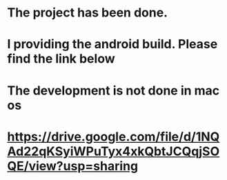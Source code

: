 # The project has been done. 
# I providing the android build. Please find the link below
# The development is not done in mac os

# https://drive.google.com/file/d/1NQAd22qKSyiWPuTyx4xkQbtJCQqjSOQE/view?usp=sharing